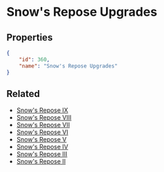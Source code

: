 # Snow's Repose Upgrades

<no description available>

## Properties

```json
{
    "id": 360,
    "name": "Snow's Repose Upgrades"
}
```

## Related

- [Snow's Repose IX](../items/20736-snow-s-repose-ix.md)
- [Snow's Repose VIII](../items/20735-snow-s-repose-viii.md)
- [Snow's Repose VII](../items/20734-snow-s-repose-vii.md)
- [Snow's Repose VI](../items/20733-snow-s-repose-vi.md)
- [Snow's Repose V](../items/20732-snow-s-repose-v.md)
- [Snow's Repose IV](../items/20731-snow-s-repose-iv.md)
- [Snow's Repose III](../items/20730-snow-s-repose-iii.md)
- [Snow's Repose II](../items/20729-snow-s-repose-ii.md)

